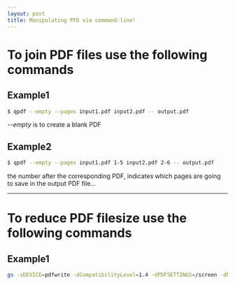 ```yaml
---
layout: post
title: Manipulating PFD via command-line!
---
```


# To join PDF files use the following commands

## Example1

```bash
$ qpdf --empty --pages input1.pdf input2.pdf -- output.pdf
```

*--empty* is to create a blank PDF

## Example2

```bash
$ qpdf --empty --pages input1.pdf 1-5 input2.pdf 2-6 -- output.pdf
```

the number after the corresponding PDF, indicates which pages are going to save in the output PDF file...

---

# To reduce PDF filesize use the following commands

## Example1

```bash
gs -sDEVICE=pdfwrite -dCompatibilityLevel=1.4 -dPDFSETTINGS=/screen -dNOPAUSE -dQUIET -dBATCH -sOutputFile=output.pdf input.pdf
```
